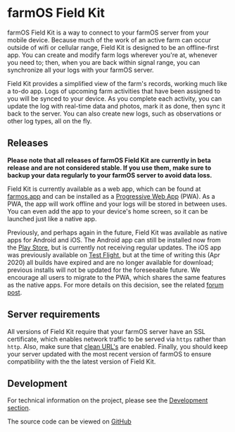 # farmOS Field Kit

farmOS Field Kit is a way to connect to your farmOS server from your mobile
device. Because much of the work of an active farm can occur outside of wifi or
cellular range, Field Kit is designed to be an offline-first app. You can create
and modify farm logs wherever you're at, whenever you need to; then, when you
are back within signal range, you can synchronize all your logs with your farmOS
server.

Field Kit provides a simplified view of the farm's records, working much like a
to-do app. Logs of upcoming farm activities that have been assigned to you will
be synced to your device. As you complete each activity, you can update the log
with real-time data and photos, mark it as done, then sync it back to the
server. You can also create new logs, such as observations or other log types,
all on the fly.

## Releases

**Please note that all releases of farmOS Field Kit are currently in beta release
and are not considered stable. If you use them, make sure to backup your data
regularly to your farmOS server to avoid data loss.**

Field Kit is currently available as a web app, which can be found at [farmos.app]
and can be installed as a [Progressive Web App] (PWA). As a PWA, the app will work
offline and your logs will be stored in between uses. You can even add the app to
your device's home screen, so it can be launched just like a native app.

Previously, and perhaps again in the future, Field Kit was available as native
apps for Android and iOS. The Android app can still be installed now from the
[Play Store], but is currently not receiving regular updates. The iOS app was
previously available on [Test Flight], but at the time of writing this (Apr 2020)
all builds have expired and are no longer available for download; previous
installs will not be updated for the foreseeable future. We encourage all users
to migrate to the PWA, which shares the same features as the native apps. For
more details on this decision, see the related [forum post].

## Server requirements

All versions of Field Kit require that your farmOS server have an SSL certificate,
which enables network traffic to be served via `https` rather than `http`. Also,
make sure that [clean URL's] are enabled. Finally, you should keep your server
updated with the most recent version of farmOS to ensure compatibility with the
the latest version of Field Kit.

## Development

For technical information on the project, please see the [Development section].

The source code can be viewed on [GitHub]


[Play Store]: https://play.google.com/store/apps/details?id=org.farmos.app
[Test Flight]: https://developer.apple.com/testflight/
[forum post]: https://farmos.discourse.group/t/field-kit-a-platform-dilemma/433
[sign up here]: https://testflight.apple.com/join/A35xRBwE
[farmos.app]: https://farmos.app
[Progressive Web App]: https://developers.google.com/web/progressive-web-apps/
[clean URL's]: https://www.drupal.org/docs/7/configuring-clean-urls/enable-clean-urls
[Development Section]: /development/client
[GitHub]: https://github.com/farmOS/farmOS-client
